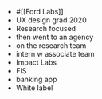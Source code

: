 - #[[Ford Labs]]
- UX design grad 2020
- Research focused
- then went to an agency
- on the research team
- intern w associate team
- Impact Labs
- FIS
- banking app
- White label
